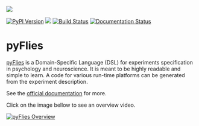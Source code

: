 ![](https://raw.githubusercontent.com/pyflies/pyflies/main/art/pyflies-logo.png)

[![PyPI Version](https://img.shields.io/pypi/v/pyflies.svg)](https://pypi.python.org/pypi/pyflies)
![](https://img.shields.io/pypi/l/pyflies.svg)
[![Build Status](https://dev.azure.com/pyflies/pyflies/_apis/build/status/pyflies.pyflies?branchName=main)](https://dev.azure.com/pyflies/pyflies/_build/latest?definitionId=1&branchName=main)
[![Documentation Status](https://img.shields.io/badge/docs-latest-green.svg)](http://pyflies.github.io/pyflies/latest/)

# pyFlies

[pyFlies](http://igordejanovic.github.io/pyFlies/) is a Domain-Specific Language
(DSL) for experiments specification in psychology and neuroscience. It is meant
to be highly readable and simple to learn. A code for various run-time platforms
can be generated from the experiment description.

See the [official documentation](https://pyflies.github.io/pyflies/) for more.

Click on the image bellow to see an overview video.

[![pyFlies Overview](https://img.youtube.com/vi/tSFdYYnQmjA/0.jpg)](https://www.youtube.com/watch?v=tSFdYYnQmjA)
